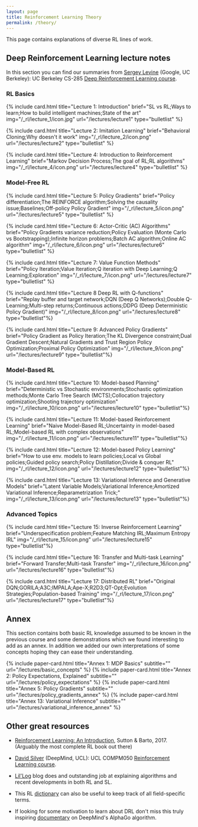 ```yaml
---
layout: page
title: Reinforcement Learning Theory
permalink: /theory/
---
```


This page contains explanations of diverse RL lines of work.

## Deep Reinforcement Learning lecture notes

In this section you can find our summaries from [Sergey Levine](https://people.eecs.berkeley.edu/~svlevine/) (Google, UC Berkeley): UC Berkeley CS-285 [Deep Reinforcement Learning course](http://rail.eecs.berkeley.edu/deeprlcourse/).

<!--
To add a lecture one must add a line with the following code:

include card.html title="" brief="" img="" url="" type=""

title:      The title of the lecture 
img:        An image that represents the lecture, or leave "" for no image
url:        The url of the lecture post
type:       "bulletlist" or "description".
brief:      The text conten of the card. If type is "bulletlist",
            semicolons are used to split the text into bullet points.
            If type is "description", semicolons are parsed as newlines.
subtitle:   Leave empty in lectures
-->

### RL Basics

{% include card.html title="Lecture 1: Introduction" brief="SL vs RL;Ways to learn;How to build intelligent machines;State of the art" img="/_rl/lecture_1/icon.jpg" url="/lectures/lecture1" type="bulletlist" %}


{% include card.html title="Lecture 2: Imitation Learning" brief="Behavioral Cloning;Why doesn't it work" img="/_rl/lecture_2/icon.png" url="/lectures/lecture2" type="bulletlist" %}


{% include card.html title="Lecture 4: Introduction to Reinforcement Learning" brief="Markov Decision Process;The goal of RL;RL algorithms" img="/_rl/lecture_4/icon.png" url="/lectures/lecture4" type="bulletlist" %}

### Model-Free RL

{% include card.html title="Lecture 5: Policy Gradients" brief="Policy differentiation;The REINFORCE algorithm;Solving the causality issue;Baselines;Off-policy Policy Gradient" img="/_rl/lecture_5/icon.png" url="/lectures/lecture5" type="bulletlist" %}


{% include card.html title="Lecture 6: Actor-Critic (AC) Algorithms" brief="Policy Gradients variance reduction;Policy Evaluation (Monte Carlo vs Bootstrapping);Infinite horizon problems;Batch AC algorithm;Online AC algorithm" img="/_rl/lecture_6/icon.png" url="/lectures/lecture6" type="bulletlist" %}


{% include card.html title="Lecture 7: Value Function Methods" brief="Policy Iteration;Value Iteration;Q iteration with Deep Learning;Q Learning;Exploration" img="/_rl/lecture_7/icon.png" url="/lectures/lecture7" type="bulletlist" %}


{% include card.html title="Lecture 8 Deep RL with Q-functions" brief="Replay buffer and target network;DQN (Deep Q Networks);Double Q-Learning;Multi-step returns;Continuous actions;DDPG (Deep Deterministic Policy Gradient)" img="/_rl/lecture_8/icon.png" url="/lectures/lecture8" type="bulletlist"%}


{% include card.html title="Lecture 9: Advanced Policy Gradients" brief="Policy Gradient as Policy Iteration;The KL Divergence constraint;Dual Gradient Descent;Natural Gradients and Trust Region Policy Optimization;Proximal Policy Optimization" img="/_rl/lecture_9/icon.png" url="/lectures/lecture9" type="bulletlist"%}

### Model-Based RL

{% include card.html title="Lecture 10: Model-based Planning" brief="Deterministic vs Stochastic environments;Stochastic optimization methods;Monte Carlo Tree Search (MCTS);Collocation trajectory optimization;Shooting trajectory optimization" img="/_rl/lecture_10/icon.png" url="/lectures/lecture10" type="bulletlist"%}

{% include card.html title="Lecture 11: Model-based Reinforcement Learning" brief="Naive Model-Based RL;Uncertainty in model-based RL;Model-based RL with complex observations" img="/_rl/lecture_11/icon.png" url="/lectures/lecture11" type="bulletlist"%}

{% include card.html title="Lecture 12: Model-based Policy Learning" brief="How to use env. models to learn policies;Local vs Global policies;Guided policy search;Policy Distillation;Divide & conquer RL" img="/_rl/lecture_12/icon.png" url="/lectures/lecture12" type="bulletlist"%}

{% include card.html title="Lecture 13: Variational Inference and Generative Models" brief="Latent Variable Models;Variational Inference;Amortized Variational Inference;Reparametrization Trick;" img="/_rl/lecture_13/icon.png" url="/lectures/lecture13" type="bulletlist"%}

<!-- {% include card.html title="Lecture 14: Control as inference" brief="" img="" url="" %} -->
### Advanced Topics

{% include card.html title="Lecture 15: Inverse Reinforcement Learning" brief="Underspecification problem;Feature Matching IRL;Maximum Entropy IRL" img="/_rl/lecture_15/icon.png" url="/lectures/lecture15" type="bulletlist"%}

{% include card.html title="Lecture 16: Transfer and Multi-task Learning" brief="Forward Transfer;Multi-task Transfer" img="/_rl/lecture_16/icon.png" url="/lectures/lecture16" type="bulletlist"%}

{% include card.html title="Lecture 17: Distributed RL"
brief="Original DQN;GORILA;A3C;IMPALA;Ape-X;R2D3;QT-Opt;Evolution Strategies;Population-based Training"
img="/_rl/lecture_17/icon.png" url="/lectures/lecture17" type="bulletlist"%}

<!-- {% include card.html title="Lecture 18: Exploration (Part 1)" brief="" img="" url="" %} -->
<!-- {% include card.html title="Lecture 19: Exploration (Part 2)" brief="" img="" url="" %} -->
<!-- {% include card.html title="Lecture 20: Meta-learning" brief="" img="" url="" %} -->
<!-- {% include card.html title="Lecture 21: Information Theory, Open Problems" brief="" img="" url="" %} -->

## Annex

This section contains both basic RL knowledge assumed to be known in the previous course and some demonstrations which we found interesting to add as an annex.
In addition we added our own interpretations of some concepts hoping they can ease their understanding.

<!-- - [Annex 1: MDP Basics](/lectures/basic_concepts) -->

{% include paper-card.html title="Annex 1: MDP Basics" subtitle="" url="/lectures/basic_concepts"   %}
{% include paper-card.html title="Annex 2: Policy Expectations, Explained" subtitle="" url="/lectures/policy_expectations"   %}
{% include paper-card.html title="Annex 5: Policy Gradients" subtitle="" url="/lectures/policy_gradients_annex"   %}
{% include paper-card.html title="Annex 13: Variational Inference" subtitle="" url="/lectures/variational_inference_annex"   %}

## Other great resources

- [Reinforcement Learning: An Introduction](http://incompleteideas.net/book/bookdraft2017nov5.pdf), Sutton & Barto, 2017. (Arguably the most complete RL book out there)

- [David Silver](http://www0.cs.ucl.ac.uk/staff/d.silver/web/Home.html) (DeepMind, UCL): UCL COMPM050 [Reinforcement Learning course](http://www0.cs.ucl.ac.uk/staff/d.silver/web/Teaching.html).

- [Lil'Log](https://lilianweng.github.io/lil-log/) blog does and outstanding job at explaining algorithms and recent developments in both RL and SL.

- This RL [dictionary](https://towardsdatascience.com/the-complete-reinforcement-learning-dictionary-e16230b7d24e) can also be useful to keep track of all field-specific terms.

- If looking for some motivation to learn about DRL don't miss this truly inspiring [documentary](https://www.youtube.com/watch?v=WXuK6gekU1Y) on DeepMind's AlphaGo algorithm. 

